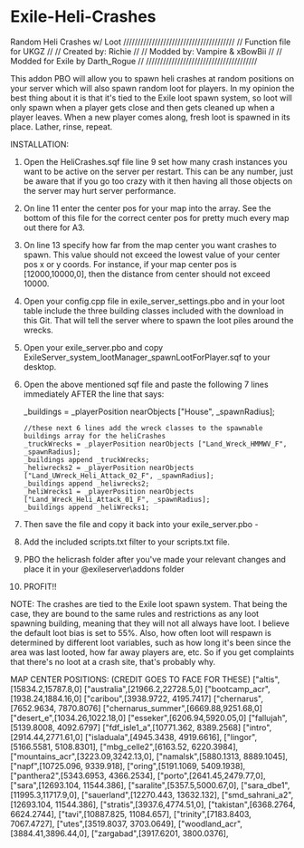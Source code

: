 # Exile-Heli-Crashes
Random Heli Crashes w/ Loot
///////////////////////////////////////
//      Function file for UKGZ	     //
//        Created by: Richie         //
//  Modded by:  Vampire & xBowBii    //
//  Modded for Exile by Darth_Rogue  //
///////////////////////////////////////

This addon PBO will allow you to spawn heli crashes at random positions on your server which will also spawn random loot for players.  In my opinion the best thing
about it is that it's tied to the Exile loot spawn system, so loot will only spawn when a player gets close and then gets cleaned up when a player leaves.  When a 
new player comes along, fresh loot is spawned in its place.  Lather, rinse, repeat.

INSTALLATION:

1.  Open the HeliCrashes.sqf file line 9 set how many crash instances you want to be active on the server per restart.  This can be any number, just be aware that if you go too crazy with it then having all those objects on the server may hurt server performance.

2.  On line 11 enter the center pos for your map into the array.  See the bottom of this file for the correct center pos for pretty much every map out there for A3.

3.  On line 13 specify how far from the map center you want crashes to spawn.  This value should not exceed the lowest value of your center pos x or y coords.  For instance, if your map center pos is [12000,10000,0], then the distance from center should not exceed 10000.

4.  Open your config.cpp file in exile_server_settings.pbo and in your loot table include the three building classes included with the download in this Git.  That will tell the server where to spawn the loot piles around the wrecks.

5.  Open your exile_server.pbo and copy ExileServer_system_lootManager_spawnLootForPlayer.sqf to your desktop.

6.  Open the above mentioned sqf file and paste the following 7 lines immediately AFTER the line that says:

	_buildings = _playerPosition nearObjects ["House", _spawnRadius];
  

		//these next 6 lines add the wreck classes to the spawnable buildings array for the heliCrashes
		_truckWrecks = _playerPosition nearObjects ["Land_Wreck_HMMWV_F", _spawnRadius];
		_buildings append _truckWrecks;
		_heliwrecks2 = _playerPosition nearObjects ["Land_UWreck_Heli_Attack_02_F", _spawnRadius];
		_buildings append _heliwrecks2;
		_heliWrecks1 = _playerPosition nearObjects ["Land_Wreck_Heli_Attack_01_F", _spawnRadius];
		_buildings append _heliWrecks1;
		
7.  Then save the file and copy it back into your exile_server.pbo - 

8.  Add the included scripts.txt filter to your scripts.txt file.

9.  PBO the helicrash folder after you've made your relevant changes and place it in your @exileserver\addons folder

10.  PROFIT!!


NOTE:  The crashes are tied to the Exile loot spawn system.  That being the case, they are bound to the same rules and restrictions as any loot spawning building, meaning that they will not all always have loot.  I believe
the default loot bias is set to 55%.  Also, how often loot will respawn is determined by different loot variables, such as how long it's been since the area was last looted, how far away players are, etc.  So if you get complaints 
that there's no loot at a crash site, that's probably why.


MAP CENTER POSITIONS:   (CREDIT GOES TO FACE FOR THESE)
		["altis",[15834.2,15787.8,0]
		["australia",[21966.2,22728.5,0]
		["bootcamp_acr",[1938.24,1884.16,0]
		["caribou",[3938.9722, 4195.7417]
		["chernarus",[7652.9634, 7870.8076]
		["chernarus_summer",[6669.88,9251.68,0]
		["desert_e",[1034.26,1022.18,0]
		["esseker",[6206.94,5920.05,0]
		["fallujah",[5139.8008, 4092.6797]
		["fdf_isle1_a",[10771.362, 8389.2568]
		["intro",[2914.44,2771.61,0]
		["isladuala",[4945.3438, 4919.6616],
		["lingor",[5166.5581, 5108.8301],
		["mbg_celle2",[6163.52, 6220.3984],
		["mountains_acr",[3223.09,3242.13,0],
		["namalsk",[5880.1313, 8889.1045],
		["napf",[10725.096, 9339.918],
		["oring",[5191.1069, 5409.1938],
		["panthera2",[5343.6953, 4366.2534],
		["porto",[2641.45,2479.77,0],
		["sara",[12693.104, 11544.386],
		["saralite",[5357.5,5000.67,0],
		["sara_dbe1",[11995.3,11717.9,0],
		["sauerland",[12270.443, 13632.132],
		["smd_sahrani_a2",[12693.104, 11544.386],
		["stratis",[3937.6,4774.51,0],
		["takistan",[6368.2764, 6624.2744],
		["tavi",[10887.825, 11084.657],
		["trinity",[7183.8403, 7067.4727],
		["utes",[3519.8037, 3703.0649],
		["woodland_acr",[3884.41,3896.44,0],
		["zargabad",[3917.6201, 3800.0376],
